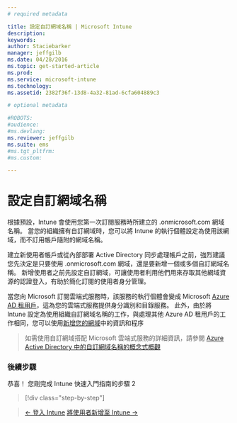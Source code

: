 ```yaml
---
# required metadata

title: 設定自訂網域名稱 | Microsoft Intune
description:
keywords:
author: Staciebarker
manager: jeffgilb
ms.date: 04/28/2016
ms.topic: get-started-article
ms.prod:
ms.service: microsoft-intune
ms.technology:
ms.assetid: 2382f36f-13d8-4a32-81ad-6cfa604889c3

# optional metadata

#ROBOTS:
#audience:
#ms.devlang:
ms.reviewer: jeffgilb
ms.suite: ems
#ms.tgt_pltfrm:
#ms.custom:

---
```



# 設定自訂網域名稱

根據預設，Intune 會使用您第一次訂閱服務時所建立的 <domain>.onmicrosoft.com 網域名稱。 當您的組織擁有自訂網域時，您可以將 Intune 的執行個體設定為使用該網域，而不訂用帳戶隨附的網域名稱。

建立新使用者帳戶或從內部部署 Active Directory 同步處理帳戶之前，強烈建議您先決定是只要使用 .onmicrosoft.com 網域，還是要新增一個或多個自訂網域名稱。 新增使用者之前先設定自訂網域，可讓使用者利用他們用來存取其他網域資源的認證登入，有助於簡化訂閱的使用者身分管理。

當您向 Microsoft 訂閱雲端式服務時，該服務的執行個體會變成 Microsoft [Azure AD 租用戶](http://technet.microsoft.com/library/jj573650.aspx#BKMK_WhatIsAnAzureADTenant)，這為您的雲端式服務提供身分識別和目錄服務。 此外，由於將 Intune 設定為使用組織自訂網域名稱的工作，與處理其他 Azure AD 租用戶的工作相同，您可以使用[新增您的網域](https://azure.microsoft.com/documentation/articles/active-directory-add-domain/)中的資訊和程序

> 如需使用自訂網域搭配 Microsoft 雲端式服務的詳細資訊，請參閱 [Azure Active Directory 中的自訂網域名稱的概念式概觀](https://azure.microsoft.com/documentation/articles/active-directory-add-domain-concepts/)

### 後續步驟
恭喜！ 您剛完成 Intune 快速入門指南的步驟 2

>[!div class="step-by-step"]

>[&larr; 登入 Intune](.\start-with-a-paid-subscription-to-microsoft-intune-step-1.md)     [將使用者新增至 Intune &rarr;](.\start-with-a-paid-subscription-to-microsoft-intune-step-3.md)  


<!--HONumber=May16_HO2-->


